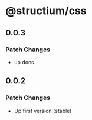 # @structium/css

## 0.0.3

### Patch Changes

- up docs

## 0.0.2

### Patch Changes

- Up first version (stable)
